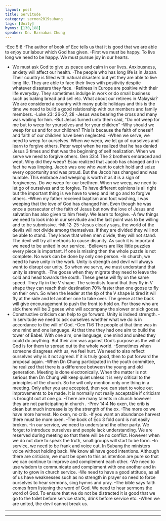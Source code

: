 ```yaml
---
layout: post
title: Servitude
category: sermon2019subang
tags: [Unity]
hymns: [130,188]
speaker: Dn. Barnabas Chung
---
```

-Ecc 5:8 
-The author of book of Ecc tells us that it is good that we are able to enjoy our labour which God has given. 
-First we must be happy. To live long we need to be happy. We must pursue joy in our hearts. 
- We must ask God to give us peace and calm in our lives. Anxiousness, anxiety will affect our health. 
-The people who has long life is in Japan. Their country is filled with natural disasters but yet they are able to live long life. They are able to face their lives with positivity despite whatever disasters they face. 
-Retirees in Europe are positive with their life everyday. They sometimes indulge in work or do small business such as baking bread and sell etc. 
What about our retirees in Malaysia? We are considered a country with many public holidays and this is the time we need to build a good relationship with our members and family members. 
-Luke 23: 26-27, 28 
-Jesus was bearing the cross and many was wailing for him. 
-But Jesus turned unto them said, “Do not weep for me but to weep for yourselves and for your children”
-Why should we weep for us and for our children? This is because the faith of oneself and faith of our children have been neglected. 
-When we serve, we need to weep for ourselves. When we weep, we let go of ourselves and learn to forgive others. Peter wept when he realized that he has denied Jesus 3 times and that was the beginning of self realization. 
When we serve we need to forgive others. 
Gen 33:4 The 2 brothers embraced and wept. Why did they weep? Esau realized that Jacob has changed and in fact he was limping. Jacob was one who want to catch hold and seize every opportunity and was proud. But the Jacob has changed and was humble. This embrace and weeping is worth it as it is a sign of forgiveness. Do we weep for our brethren. When we weep, we need to let go of ourselves and to forgive. To have different opinions is all right but the important thing is we have to weep and let go and to forgive others. 
-When my father received baptism and foot washing, I was weeping that the love of God has changed him. Even though he was once a persecutor of the faith of Jesus but now the love of Jesus and salvation has also given to him freely. We learn to forgive. 
-A few things we need to look into in our servitude and the last point was to be willing and to be submissive. 
-Mt 12: 25 
-Jesus clearly says, the world of the devils will not divide among themselves. If they are divided they will not be able to stand. They know that when men divide, they will not stand. The devil will try all methods to cause disunity. As such it is important we need to be united in our service. 
-Believers are like little puzzles every piece is important. If 
one is missing then the whole puzzle is not complete. No work can be done by only one person. 
-In church, we need to have unity in the work. Unity is strength and devil will always want to disrupt our unity. So when we serve, we must understand that unity is strength. 
-The goose when they migrate they need to leave the cold and head towards the south. These geese will fly on the same speed. They fly in the V shape. The scientists found that they fly in V shape they can reach their destination 70% faster than one goose to fly on their own. So when the leader at the tip of the V shape is tired it will fly at the side and let another one to take over. The geese at the back will give encouragement to push the front to hold on. For those who are sick there will be 2 geese who will accompany the slower or sick goose. 
- Constructive criticism can help to go forward. Unity is indeed strength. 
-In servitude we need to ask ourselves whether what we do is in accordance to the will of God. 
-Gen 11:6 The people at that time was in one mind and one language. At that time they had one aim to build the tower of Babel. With one aim, one language, one mind and united they could do anything. But their aim was against God’s purpose as the will of God is for them to spread out to the whole world. 
-Sometimes when someone disagrees with us, we feel hurt. We need to also reflect ourselves why is it not agreed. If it is truly good, then to put forward the proposal again. 
-When Dn Chung participated in the youth committee, he realized that there is a difference between the young and old generation. Meeting is done electronically. When the matter is not serious then Dn Chung will keep quiet unless it is very critical to the principles of the church. So he will only mention only one thing in a meeting. Only after you are accepted, then you can start to voice out improvements to be made. It is normally not really acceptable if criticism is  brought out at one go. 
-There are many talents in church however they are not participating in church . 
-Prov 14:4 No oxen, the crib is clean but much increase is by the strength of the ox. 
-The more ox we have more harvest. No oxen, no crib. 
-If you want an abundance harvest there must be more oxen. 
-The book of Ecc 3 fold cord is not easily broken. 
-In our service, we need to understand the other party. We forget to introduce ourselves and people lack understanding. We are reserved during meeting so that there will be no conflict. However when we do not dare to speak the truth, small groups will start to be form. 
-In service, we need to be frank and voice out. In Subang the ministers voice without holding back. We know all have good intentions. Although there are criticism, we must be open to this as intention are pure so that we can continue to improve and complement each other. 
-We need to use wisdom to communicate and complement with one another and in unity to grow in church service. 
-We need to have a good attitude, as all of us have weaknesses such as no strength in prayer so need to force ourselves to hear sermons, sing hymns and pray. 
-The bible says faith comes from listening the word of God. We need to hear sermons the word of God. To ensure that we do not be distracted it is good that we go to the toilet before service starts, drink before service etc. 
-When we are united, the devil cannot break us.


----
****
